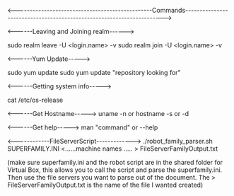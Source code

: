 <------------------------------------------------Commands---------------------------------------------------------------------->

<------Leaving and Joining realm------>

sudo realm leave -U <login.name> -v
sudo realm join -U <login.name> -v


<------Yum Update----->

sudo yum update
sudo yum update "repository looking for"



<------Getting system info----->

cat /etc/os-release



<------Get Hostname----->
uname -n or hostname -s or -d



<------Get help----->
man "command" or --help


<------------FileServerScript------------->
./robot_family_parser.sh SUPERFAMILY.INI <......machine names ..... > FileServerFamilyOutput.txt

(make sure superfamily.ini and the robot script are in the shared folder for Virtual Box, this allows you to call the script and parse the superfamily.ini.  Then use the file servers you want to parse out of the document.  The > FileServerFamilyOutput.txt is the name of the file I wanted created)

